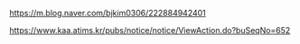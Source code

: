 

https://m.blog.naver.com/bjkim0306/222884942401


https://www.kaa.atims.kr/pubs/notice/notice/ViewAction.do?buSeqNo=652

